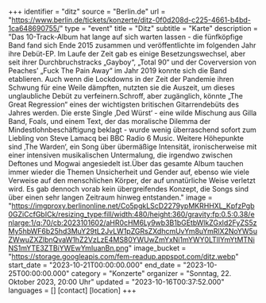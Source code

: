 +++
identifier = "ditz"
source = "Berlin.de"
url = "https://www.berlin.de/tickets/konzerte/ditz-0f0d208d-c225-4661-b4bd-1ca648690755/"
type = "event"
title = "Ditz"
subtitle = "Karte"
description = "Das 10-Track-Album hat lange auf sich warten lassen - die fünfköpfige Band fand sich Ende 2015 zusammen und veröffentlichte im folgenden Jahr ihre Debüt-EP. Im Laufe der Zeit gab es einige Besetzungswechsel, aber seit ihrer Durchbruchstracks „Gayboy“, „Total 90“ und der Coverversion von Peaches’ „Fuck The Pain Away“ im Jahr 2019 konnte sich die Band etablieren. Auch wenn die Lockdowns in der Zeit der Pandemie ihren Schwung für eine Weile dämpften, nutzten sie die Auszeit, um dieses unglaubliche Debüt zu verfeinern.Schroff, aber zugänglich, könnte „The Great Regression“ eines der wichtigsten britischen Gitarrendebüts des Jahres werden. Die erste Single ‚Ded Würst‘ - eine wilde Mischung aus Gilla Band, Foals, und einem Text, der das moralische Dilemma der Mindestlohnbeschäftigung beklagt - wurde wenig überraschend sofort zum Liebling von Steve Lamacq bei BBC Radio 6 Music. Weitere Höhepunkte sind ‚The Warden‘, ein Song über übermäßige Intensität, ironischerweise mit einer intensiven musikalischen Untermalung, die irgendwo zwischen Deftones und Mogwai angesiedelt ist.Über das gesamte Album tauchen immer wieder die Themen Unsicherheit und Gender auf, ebenso wie viele Verweise auf den menschlichen Körper, der auf unnatürliche Weise verletzt wird. Es gab dennoch vorab kein übergreifendes Konzept, die Songs sind über einen sehr langen Zeitraum hinweg entstanden."
image = "https://imgproxy.berlinonline.net/Co5pgkLScD2279ypMKRHHXL_KpfzPgb0GZiCcfGbICk/resizing_type:fill/width:480/height:360/gravity:fp:0.5:0.38/enlarge:1/q:70/cb:2023101602/aHR0cHM6Ly9wb3B1bGEtbWlkZGxld2FyZS5zMy5hbWF6b25hd3MuY29tL2JvLW1pZGRsZXdhcmUvYm8uYmRlX2NoYW5uZWwuZXZlbnQvaW1hZ2VzLzE4MS80YWUwZmYxNi1mYWY0LTllYmYtMTNiNS1mYTE3ZTBiYWEwYmIuanBn.png"
image_bucket = "https://storage.googleapis.com/fem-readup.appspot.com/ditz.webp"
start_date = "2023-10-21T00:00:00.000"
end_date = "2023-10-25T00:00:00.000"
category = "Konzerte"
organizer = "Sonntag, 22. Oktober 2023, 20:00 Uhr"
updated = "2023-10-16T00:37:52.000"
languages = []
[contact]
[location]
+++